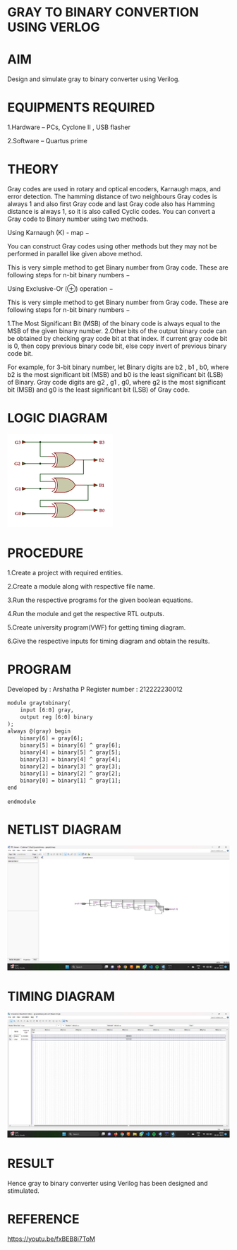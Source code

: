 # GRAY TO BINARY CONVERTION USING VERLOG
# AIM
Design and simulate gray to binary converter using Verilog.

# EQUIPMENTS REQUIRED
1.Hardware – PCs, Cyclone II , USB flasher

2.Software – Quartus prime

# THEORY
Gray codes are used in rotary and optical encoders, Karnaugh maps, and error detection. The hamming distance of two neighbours Gray codes is always 1 and also first Gray code and last Gray code also has Hamming distance is always 1, so it is also called Cyclic codes. You can convert a Gray code to Binary number using two methods.

Using Karnaugh (K) - map −

You can construct Gray codes using other methods but they may not be performed in parallel like given above method.

This is very simple method to get Binary number from Gray code. These are following steps for n-bit binary numbers −

Using Exclusive-Or (⊕) operation −

This is very simple method to get Binary number from Gray code. These are following steps for n-bit binary numbers −

1.The Most Significant Bit (MSB) of the binary code is always equal to the MSB of the given binary number. 2.Other bits of the output binary code can be obtained by checking gray code bit at that index. If current gray code bit is 0, then copy previous binary code bit, else copy invert of previous binary code bit.

For example, for 3-bit binary number, let Binary digits are b2 , b1 , b0, where b2 is the most significant bit (MSB) and b0 is the least significant bit (LSB) of Binary. Gray code digits are g2 , g1 , g0, where g2 is the most significant bit (MSB) and g0 is the least significant bit (LSB) of Gray code.
# LOGIC DIAGRAM
![](./LD.png)
# PROCEDURE
1.Create a project with required entities.

2.Create a module along with respective file name.

3.Run the respective programs for the given boolean equations.

4.Run the module and get the respective RTL outputs.

5.Create university program(VWF) for getting timing diagram.

6.Give the respective inputs for timing diagram and obtain the results.
# PROGRAM
Developed by : Arshatha P
Register number : 212222230012
```PY
module graytobinary(
    input [6:0] gray,
    output reg [6:0] binary
);
always @(gray) begin
    binary[6] = gray[6];
    binary[5] = binary[6] ^ gray[6];
    binary[4] = binary[5] ^ gray[5];
    binary[3] = binary[4] ^ gray[4];
    binary[2] = binary[3] ^ gray[3];
    binary[1] = binary[2] ^ gray[2];
    binary[0] = binary[1] ^ gray[1];
end

endmodule
```
# NETLIST DIAGRAM
![](./0002.jpg)
# TIMING DIAGRAM
![](./0001.jpg)
# RESULT
Hence gray to binary converter using Verilog has been designed and stimulated.
# REFERENCE
https://youtu.be/fxBEB8i7ToM
